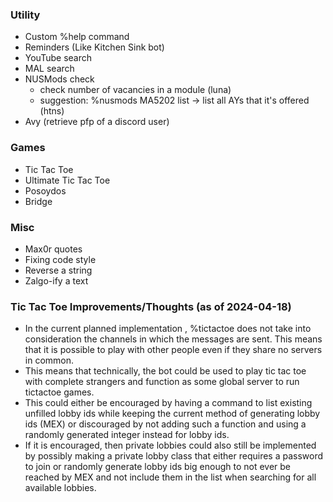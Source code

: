### Utility
- Custom %help command
- Reminders (Like Kitchen Sink bot)
- YouTube search
- MAL search
- NUSMods check
  - check number of vacancies in a module (luna)
  - suggestion: %nusmods MA5202 list → list all AYs that it's offered (htns)
- Avy (retrieve pfp of a discord user)

### Games
- Tic Tac Toe
- Ultimate Tic Tac Toe
- Posoydos
- Bridge

### Misc
- Max0r quotes
- Fixing code style
- Reverse a string
- Zalgo-ify a text



### Tic Tac Toe Improvements/Thoughts (as of 2024-04-18)
- In the current planned implementation , %tictactoe does not take into 
  consideration the channels in which the messages are sent. This means 
  that it is possible to play with other people even if they share no 
  servers in common.
- This means that technically, the bot could be used to play tic tac toe with 
  complete strangers and function as some global server to run tictactoe games.
- This could either be encouraged by having a command to list existing 
  unfilled lobby ids while keeping the current method of generating lobby ids 
  (MEX) or discouraged by not adding such a function and using a randomly 
  generated integer instead for lobby ids.
- If it is encouraged, then private lobbies could also still be implemented by 
  possibly making a private lobby class that either requires a password to 
  join or randomly generate lobby ids big enough to not ever be reached by 
  MEX and not include them in the list when searching for all available 
  lobbies.
